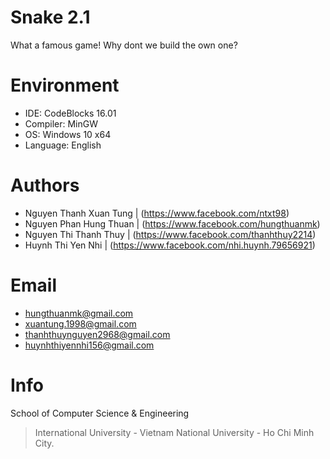 # Snake 2.1
What a famous game! Why dont we build the own one?
# Environment
  + IDE: CodeBlocks 16.01
  + Compiler: MinGW
  + OS: Windows 10 x64
  + Language: English
# Authors
  + Nguyen Thanh Xuan Tung | (https://www.facebook.com/ntxt98)
  + Nguyen Phan Hung Thuan | (https://www.facebook.com/hungthuanmk)
  + Nguyen Thi Thanh Thuy  | (https://www.facebook.com/thanhthuy2214)
  + Huynh Thi Yen Nhi      | (https://www.facebook.com/nhi.huynh.79656921)
# Email
  + hungthuanmk@gmail.com
  + xuantung.1998@gmail.com
  + thanhthuynguyen2968@gmail.com
  + huynhthiyennhi156@gmail.com
# Info
School of Computer Science & Engineering
> International University - Vietnam National University - Ho Chi Minh City.
